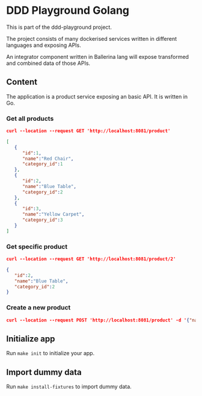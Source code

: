 # DDD Playground Golang

This is part of the ddd-playground project.

The project consists of many dockerised services written in different languages and exposing APIs.

An integrator component written in Ballerina lang will expose transformed and combined data of those APIs.

## Content

The application is a product service exposing an basic API.
It is written in Go.

### Get all products

```json
curl --location --request GET 'http://localhost:8081/product'

[
   {
      "id":1,
      "name":"Red Chair",
      "category_id":1
   },
   {
      "id":2,
      "name":"Blue Table",
      "category_id":2
   },
   {
      "id":3,
      "name":"Yellow Carpet",
      "category_id":3
   }
]
```

### Get specific product

```json
curl --location --request GET 'http://localhost:8081/product/2'

{
   "id":2,
   "name":"Blue Table",
   "category_id":2
}
```

### Create a new product

```json
curl --location --request POST 'http://localhost:8081/product' -d '{"name":"Yellow Chair", "category_id":1}'
```

## Initialize app

Run `make init` to initialize your app.

## Import dummy data

Run `make install-fixtures` to import dummy data.
